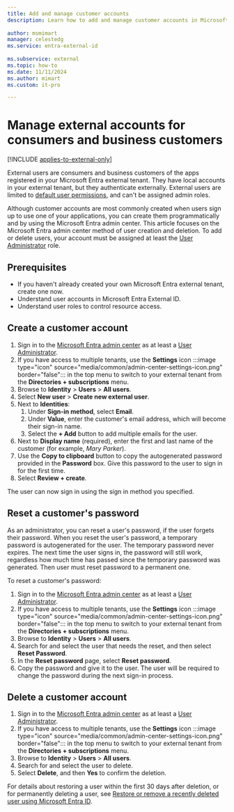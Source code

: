 ```yaml
---
title: Add and manage customer accounts
description: Learn how to add and manage customer accounts in Microsoft Entra External ID.
 
author: msmimart
manager: celestedg
ms.service: entra-external-id
 
ms.subservice: external
ms.topic: how-to
ms.date: 11/11/2024
ms.author: mimart
ms.custom: it-pro

---
```

# Manage external accounts for consumers and business customers

[!INCLUDE [applies-to-external-only](../includes/applies-to-external-only.md)]

External users are consumers and business customers of the apps registered in your Microsoft Entra external tenant. They have local accounts in your external tenant, but they authenticate externally. External users are limited to [default user permissions](reference-user-permissions.md), and can't be assigned admin roles.

Although customer accounts are most commonly created when users sign up to use one of your applications, you can create them programmatically and by using the Microsoft Entra admin center. This article focuses on the Microsoft Entra admin center method of user creation and deletion. To add or delete users, your account must be assigned at least the [User Administrator](/entra/identity/role-based-access-control/permissions-reference#user-administrator) role.

## Prerequisites

- If you haven't already created your own Microsoft Entra external tenant, create one now.
- Understand user accounts in Microsoft Entra External ID.
- Understand user roles to control resource access.



## Create a customer account

1. Sign in to the [Microsoft Entra admin center](https://entra.microsoft.com) as at least a [User Administrator](/entra/identity/role-based-access-control/permissions-reference#user-administrator).
1. If you have access to multiple tenants, use the **Settings** icon :::image type="icon" source="media/common/admin-center-settings-icon.png" border="false"::: in the top menu to switch to your external tenant from the **Directories + subscriptions** menu.
1. Browse to **Identity** > **Users** > **All users**.
1. Select **New user** > **Create new external user**.
1. Next to **Identities**:
   1. Under **Sign-in method**, select **Email**.
   1. Under **Value**, enter the customer's email address, which will become their sign-in name.
   1. Select the **+ Add** button to add multiple emails for the user.
1. Next to **Display name** (required), enter the first and last name of the customer (for example, *Mary Parker*).
1. Use the **Copy to clipboard** button to copy the autogenerated password provided in the **Password** box. Give this password to the user to sign in for the first time.
1. Select **Review + create**.

The user can now sign in using the sign in method you specified.

## Reset a customer's password

As an administrator, you can reset a user's password, if the user forgets their password. When you reset the user's password, a temporary password is autogenerated for the user. The temporary password never expires. The next time the user signs in, the password will still work, regardless how much time has passed since the temporary password was generated. Then user must reset password to a permanent one. 

To reset a customer's password:

1. Sign in to the [Microsoft Entra admin center](https://entra.microsoft.com) as at least a [User Administrator](/entra/identity/role-based-access-control/permissions-reference#user-administrator).
1. If you have access to multiple tenants, use the **Settings** icon :::image type="icon" source="media/common/admin-center-settings-icon.png" border="false"::: in the top menu to switch to your external tenant from the **Directories + subscriptions** menu.
1. Browse to **Identity** > **Users** > **All users**.
1. Search for and select the user that needs the reset, and then select **Reset Password**.
1. In the **Reset password** page, select **Reset password**.
1. Copy the password and give it to the user. The user will be required to change the password during the next sign-in process.

## Delete a customer account

1. Sign in to the [Microsoft Entra admin center](https://entra.microsoft.com) as at least a [User Administrator](/entra/identity/role-based-access-control/permissions-reference#user-administrator).
1. If you have access to multiple tenants, use the **Settings** icon :::image type="icon" source="media/common/admin-center-settings-icon.png" border="false"::: in the top menu to switch to your external tenant from the **Directories + subscriptions** menu.
1. Browse to **Identity** > **Users** > **All users**.
1. Search for and select the user to delete.
1. Select **Delete**, and then **Yes** to confirm the deletion.

For details about restoring a user within the first 30 days after deletion, or for permanently deleting a user, see [Restore or remove a recently deleted user using Microsoft Entra ID](~/fundamentals/users-restore.yml).

